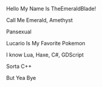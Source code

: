 Hello My Name Is TheEmeraldBlade!

Call Me Emerald, Amethyst

Pansexual

Lucario Is My Favorite Pokemon

I know Lua, Haxe, C#, GDScript

Sorta C++

But Yea Bye
